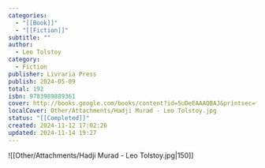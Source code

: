 ```yaml
---
categories:
  - "[[Book]]"
  - "[[Fiction]]"
subtitle: ""
author:
  - Leo Tolstoy
category:
  - Fiction
publisher: Livraria Press
publish: 2024-05-09
total: 192
isbn: 9783989889361
cover: http://books.google.com/books/content?id=5uDeEAAAQBAJ&printsec=frontcover&img=1&zoom=1&edge=curl&source=gbs_api
localCover: Other/Attachments/Hadji Murad - Leo Tolstoy.jpg
status: "[[Completed]]"
created: 2024-11-12 17:02:26
updated: 2024-11-14 19:27
---
```


![[Other/Attachments/Hadji Murad - Leo Tolstoy.jpg|150]]